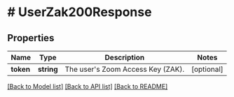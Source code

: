 # # UserZak200Response

## Properties

Name | Type | Description | Notes
------------ | ------------- | ------------- | -------------
**token** | **string** | The user&#39;s Zoom Access Key (ZAK). | [optional]

[[Back to Model list]](../../README.md#models) [[Back to API list]](../../README.md#endpoints) [[Back to README]](../../README.md)
